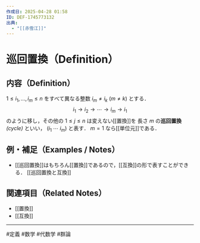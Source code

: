 ```yaml
---
作成日: 2025-04-28 01:58
ID: DEF-1745773132
出典:
  - "[[赤雪江]]"
---
```


# 巡回置換（Definition）

## 内容（Definition）

$1 \leq i_{1},\ldots ,i_{m} \leq n$ をすべて異なる整数 $i_{m} \neq i_{k}\ (m \neq k)$ とする．
$$
i_{1}\longrightarrow i_{2} \longrightarrow \cdots \longrightarrow i_{m} \longrightarrow i_{1}
$$
のように移し，その他の $1 \leq j \leq n$ は変えない[[置換]]を 長さ $m$ の**巡回置換** *(cycle)* といい， $(i_{1} \ \cdots \ i_{m})$ と表す． $m = 1$ なら[[単位元]]である．

## 例・補足（Examples / Notes）

- [[巡回置換]]はもちろん[[置換]]であるので，[[互換]]の形で表すことができる．
	[[巡回置換と互換]]

## 関連項目（Related Notes）

- [[置換]]
- [[互換]]

---
#定義 #数学 #代数学 #群論 